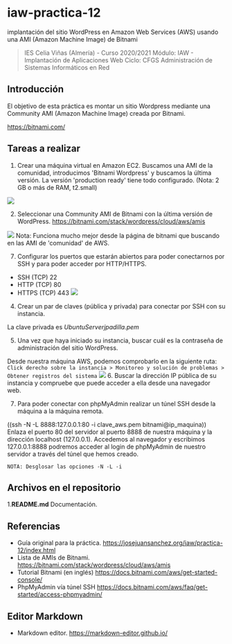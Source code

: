 # iaw-practica-12
implantación del sitio WordPress en Amazon Web Services (AWS) usando una AMI (Amazon Machine Image) de Bitnami

> IES Celia Viñas (Almería) - Curso 2020/2021
Módulo: IAW - Implantación de Aplicaciones Web
Ciclo: CFGS Administración de Sistemas Informáticos en Red

**Introducción**
------------
El objetivo de esta práctica es montar un sitio Wordpress mediante una Community AMI (Amazon Machine Image) creada por Bitnami.

https://bitnami.com/

**Tareas a realizar**
------------
1. Crear una máquina virtual en Amazon EC2. Buscamos una AMI de la comunidad, introducimos 'Bitnami Wordpress' y buscamos la última versión. La versión 'production ready' tiene todo configurado. (Nota: 2 GB o más de RAM, t2.small)

![](https://i.imgur.com/gU2pzHo.png)

2. Seleccionar una Community AMI de Bitnami con la última versión de WordPress. https://bitnami.com/stack/wordpress/cloud/aws/amis

![](https://i.imgur.com/MyUr7K0.png)
Nota: Funciona mucho mejor desde la página de bitnami que buscando en las AMI de 'comunidad' de AWS.

7. Configurar los puertos que estarán abiertos para poder conectarnos por SSH y para poder acceder por HTTP/HTTPS.

- SSH (TCP) 22
- HTTP (TCP) 80
- HTTPS (TCP) 443
![](https://i.imgur.com/qHfsY0y.png)

4. Crear un par de claves (pública y privada) para conectar por SSH con su instancia.

La clave privada es *UbuntuServerjpadilla.pem*

5. Una vez que haya iniciado su instancia, buscar cuál es la contraseña de administración del sitio WordPress.

Desde nuestra máquina AWS, podemos comprobarlo en la siguiente ruta:
`Click derecho sobre la instancia > Monitoreo y solución de problemas > Obtener registros del sistema`
![](https://i.imgur.com/McKKozU.png)
6. Buscar la dirección IP pública de su instancia y compruebe que puede acceder a ella desde una navegador web.

7. Para poder conectar con phpMyAdmin realizar un túnel SSH desde la máquina a la máquina remota.

((ssh -N -L 8888:127.0.0.1:80 -i clave_aws.pem bitnami@ip_maquina))
Enlaza el puerto 80 del servidor al puerto 8888 de nuestra máquina y la dirección localhost (127.0.0.1). Accedemos al navegador y escribimos 127.0.0.1:8888 podremos acceder al login de phpMyAdmin de nuestro servidor a través del túnel que hemos creado.

`NOTA: Desglosar las opciones -N -L -i`

**Archivos en el repositorio**
------------
1.**README.md** Documentación.

**Referencias**
------------
- Guía original para la práctica.
https://josejuansanchez.org/iaw/practica-12/index.html
- Lista de AMIs de Bitnami.
https://bitnami.com/stack/wordpress/cloud/aws/amis
- Tutorial Bitnami (en inglés)
https://docs.bitnami.com/aws/get-started-console/
- PhpMyAdmin vía túnel SSH
https://docs.bitnami.com/aws/faq/get-started/access-phpmyadmin/


**Editor Markdown**
------------
- Markdown editor.
https://markdown-editor.github.io/
